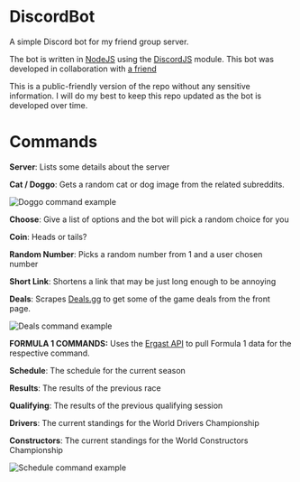 # DiscordBot

A simple Discord bot for my friend group server.

The bot is written in [NodeJS](https://nodejs.org/en/) using the [DiscordJS](https://discord.js.org/#/) module. This bot was developed in collaboration with [a friend](https://github.com/cdl-rajesh)

This is a public-friendly version of the repo without any sensitive information. I will do my best to keep this repo updated as the bot is developed over time.


# Commands


**Server**:
Lists some details about the server

**Cat / Doggo**:
Gets a random cat or dog image from the related subreddits.

![Doggo command example](https://imgur.com/vo3MvTO.png "Doggo command example")

**Choose**:
Give a list of options and the bot will pick a random choice for you

**Coin**:
Heads or tails?

**Random Number**:
Picks a random number from 1 and a user chosen number

**Short Link**:
Shortens a link that may be just long enough to be annoying

**Deals**:
Scrapes [Deals.gg](https://gg.deals) to get some of the game deals from the front page.

![Deals command example](https://imgur.com/cngUSUf.png "Deals command example")


**FORMULA 1 COMMANDS:**
Uses the [Ergast API](https://ergast.com/mrd/) to pull Formula 1 data for the respective command.


**Schedule**: The schedule for the current season

**Results**: The results of the previous race

**Qualifying**: The results of the previous qualifying session

**Drivers**: The current standings for the World Drivers Championship

**Constructors**: The current standings for the World Constructors Championship

![Schedule command example](https://imgur.com/K5qIEDL.png "Schedulue command example")
